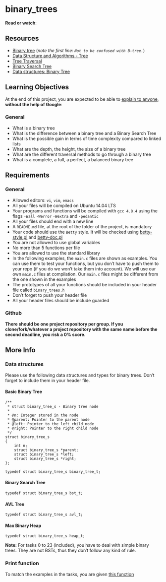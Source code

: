 # binary_trees

    

<p><strong>Read or watch</strong>:</p>

<h2>Resources</h2><ul>
<li><a href="/rltoken/YjCgugjFZBKqIeU2_lF-fQ" title="Binary tree" target="_blank">Binary tree</a> (<em>note the first line: <code>Not to be confused with B-tree.</code></em>)</li>
<li><a href="/rltoken/YERnIz9OggXbBoXpiqSMEw" title="Data Structure and Algorithms - Tree" target="_blank">Data Structure and Algorithms - Tree</a> </li>
<li><a href="/rltoken/pR4-vwFxzbph4FkMF2np1Q" title="Tree Traversal" target="_blank">Tree Traversal</a> </li>
<li><a href="/rltoken/L2CpULSk9hQEOBKaGI8IkQ" title="Binary Search Tree" target="_blank">Binary Search Tree</a> </li>
<li><a href="/rltoken/jQNFgIuh8O73TqIaFeQoPA" title="Data structures: Binary Tree" target="_blank">Data structures: Binary Tree</a> </li>
</ul>

<h2>Learning Objectives</h2>

<p>At the end of this project, you are expected to be able to <a href="/rltoken/VotZGQQItkugfR0bO1E3CQ" title="explain to anyone" target="_blank">explain to anyone</a>, <strong>without the help of Google</strong>:</p>

<h3>General</h3>

<ul>
<li>What is a binary tree</li>
<li>What is the difference between a binary tree and a Binary Search Tree</li>
<li>What is the possible gain in terms of time complexity compared to linked lists</li>
<li>What are the depth, the height, the size of a binary tree</li>
<li>What are the different traversal methods to go through a binary tree</li>
<li>What is a complete, a full, a perfect, a balanced binary tree</li>
</ul>

<h2>Requirements</h2>

<h3>General</h3>

<ul>
<li>Allowed editors: <code>vi</code>, <code>vim</code>, <code>emacs</code></li>
<li>All your files will be compiled on Ubuntu 14.04 LTS</li>
<li>Your programs and functions will be compiled with <code>gcc 4.8.4</code> using the flags <code>-Wall</code> <code>-Werror</code> <code>-Wextra</code> and <code>-pedantic</code></li>
<li>All your files should end with a new line</li>
<li>A <code>README.md</code> file, at the root of the folder of the project, is mandatory</li>
<li>Your code should use the <code>Betty</code> style. It will be checked using <a href="https://github.com/holbertonschool/Betty/blob/master/betty-style.pl" title="betty-style.pl" target="_blank">betty-style.pl</a> and <a href="https://github.com/holbertonschool/Betty/blob/master/betty-doc.pl" title="betty-doc.pl" target="_blank">betty-doc.pl</a></li>
<li>You are not allowed to use global variables</li>
<li>No more than 5 functions per file</li>
<li>You are allowed to use the standard library</li>
<li>In the following examples, the <code>main.c</code> files are shown as examples. You can use them to test your functions, but you don’t have to push them to your repo (if you do we won’t take them into account). We will use our own <code>main.c</code> files at compilation. Our <code>main.c</code> files might be different from the one shown in the examples</li>
<li>The prototypes of all your functions should be included in your header file called <code>binary_trees.h</code></li>
<li>Don’t forget to push your header file</li>
<li>All your header files should be include guarded</li>
</ul>

<h3>Github</h3>

<p><strong>There should be one project repository per group. If you clone/fork/whatever a project repository with the same name before the second deadline, you risk a 0% score.</strong></p>

<h2>More Info</h2>

<h3>Data structures</h3>

<p>Please use the following data structures and types for binary trees. Don’t forget to include them in your header file.</p>

<h4>Basic Binary Tree</h4>

<pre><code>/**
 * struct binary_tree_s - Binary tree node
 *
 * @n: Integer stored in the node
 * @parent: Pointer to the parent node
 * @left: Pointer to the left child node
 * @right: Pointer to the right child node
 */
struct binary_tree_s
{
    int n;
    struct binary_tree_s *parent;
    struct binary_tree_s *left;
    struct binary_tree_s *right;
};

typedef struct binary_tree_s binary_tree_t;
</code></pre>

<h4>Binary Search Tree</h4>

<pre><code>typedef struct binary_tree_s bst_t;
</code></pre>

<h4>AVL Tree</h4>

<pre><code>typedef struct binary_tree_s avl_t;
</code></pre>

<h4>Max Binary Heap</h4>

<pre><code>typedef struct binary_tree_s heap_t;
</code></pre>

<p><strong>Note:</strong> For tasks 0 to 23 (included), you have to deal with simple binary trees. They are not BSTs, thus they don’t follow any kind of rule.</p>

<h3>Print function</h3>

<p>To match the examples in the tasks, you are given <a href="https://github.com/holbertonschool/0x1C.c" title="this function" target="_blank">this function</a></p>

